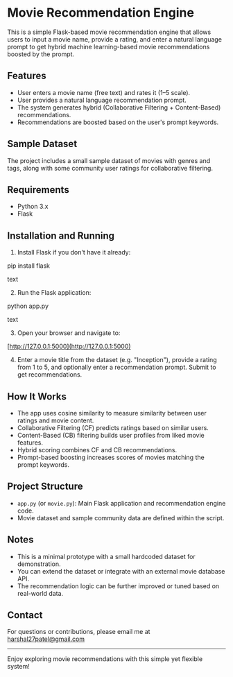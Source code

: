 # Movie Recommendation Engine

This is a simple Flask-based movie recommendation engine that allows users to input a movie name, provide a rating, and enter a natural language prompt to get hybrid machine learning-based movie recommendations boosted by the prompt.

## Features

- User enters a movie name (free text) and rates it (1–5 scale).
- User provides a natural language recommendation prompt.
- The system generates hybrid (Collaborative Filtering + Content-Based) recommendations.
- Recommendations are boosted based on the user's prompt keywords.

## Sample Dataset

The project includes a small sample dataset of movies with genres and tags, along with some community user ratings for collaborative filtering.

## Requirements

- Python 3.x
- Flask

## Installation and Running

1. Install Flask if you don't have it already:

pip install flask

text

2. Run the Flask application:

python app.py

text

3. Open your browser and navigate to:

[http://127.0.0.1:5000](http://127.0.0.1:5000)

4. Enter a movie title from the dataset (e.g. "Inception"), provide a rating from 1 to 5, and optionally enter a recommendation prompt. Submit to get recommendations.

## How It Works

- The app uses cosine similarity to measure similarity between user ratings and movie content.
- Collaborative Filtering (CF) predicts ratings based on similar users.
- Content-Based (CB) filtering builds user profiles from liked movie features.
- Hybrid scoring combines CF and CB recommendations.
- Prompt-based boosting increases scores of movies matching the prompt keywords.

## Project Structure

- `app.py` (or `movie.py`): Main Flask application and recommendation engine code.
- Movie dataset and sample community data are defined within the script.

## Notes

- This is a minimal prototype with a small hardcoded dataset for demonstration.
- You can extend the dataset or integrate with an external movie database API.
- The recommendation logic can be further improved or tuned based on real-world data.

## Contact

For questions or contributions, please email me at harshal27patel@gmail.com

---

Enjoy exploring movie recommendations with this simple yet flexible system!
